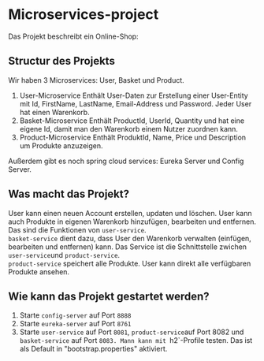 # Microservices-project
Das Projekt beschreibt ein Online-Shop:

## Structur des Projekts
Wir haben 3 Microservices: User, Basket und Product.
1. User-Microservice
Enthält User-Daten zur Erstellung einer User-Entity mit Id, FirstName, LastName, Email-Address und Password. Jeder User hat einen Warenkorb.
2. Basket-Microservice
Enthält ProductId, UserId, Quantity und hat eine eigene Id, damit man den Warenkorb einem Nutzer zuordnen kann.
3. Product-Microservice
Enthält ProduktId, Name, Price und Description um Produkte anzuzeigen.

Außerdem gibt es noch spring cloud services: Eureka Server und Config Server.

## Was macht das Projekt?

User kann einen neuen Account erstellen, updaten und löschen. User kann auch Produkte in eigenen Warenkorb hinzufügen, bearbeiten und entfernen. Das sind die Funktionen von `user-service`.  
`basket-service` dient dazu, dass User den Warenkorb verwalten (einfügen, bearbeiten und entfernen) kann. Das Service ist die Schnittstelle zwichen `user-service`und `product-service`.  
`product-service` speichert alle Produkte. User kann direkt alle verfügbaren Produkte ansehen.

## Wie kann das Projekt gestartet werden?

1. Starte `config-server` auf Port `8888`
2. Starte `eureka-server` auf Port `8761`
3. Starte `user-service` auf Port `8081`, `product-service`auf Port 8082 und `basket-service` auf Port `8083. Mann kann mit `h2`-Profile testen. Das ist als Default in "bootstrap.properties" aktiviert. 
